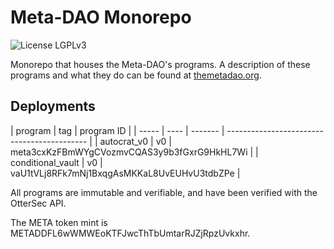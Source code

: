 # Meta-DAO Monorepo

![License LGPLv3](https://img.shields.io/badge/License-LGPLv3-violet.svg)

Monorepo that houses the Meta-DAO's programs. A description of these programs
and what they do can be found at [themetadao.org](https://themetadao.org).

## Deployments

| program | tag | program ID  |
| ----- | ---- | ------- | ------------------------------------------- |
| autocrat_v0 | v0 | meta3cxKzFBmWYgCVozmvCQAS3y9b3fGxrG9HkHL7Wi |
| conditional_vault | v0  | vaU1tVLj8RFk7mNj1BxqgAsMKKaL8UvEUHvU3tdbZPe |

All programs are immutable and verifiable, and have been verified with the OtterSec API.

The META token mint is METADDFL6wWMWEoKTFJwcThTbUmtarRJZjRpzUvkxhr.
